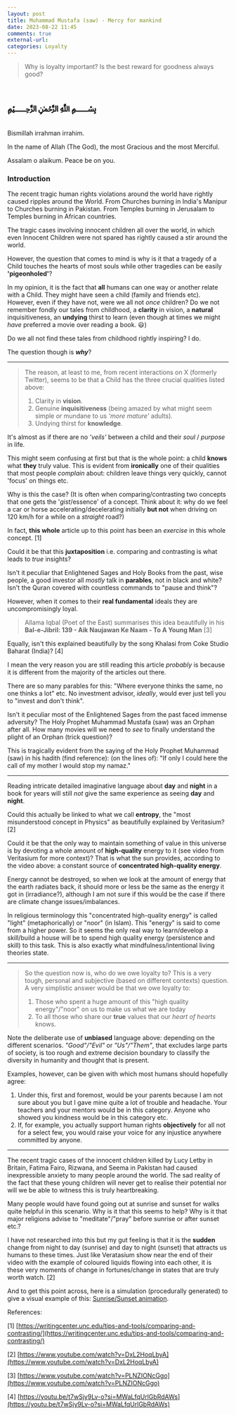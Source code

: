 ```yaml
---
layout: post
title: Muhammad Mustafa (saw) - Mercy for mankind
date: 2023-08-22 11:45
comments: true
external-url:
categories: Loyalty
---
```


> Why is loyalty important? Is the best reward for goodness always good?

# ﷽

Bismillah irrahman irrahim.

In the name of Allah (The God), the most Gracious and the most Merciful. 

Assalam o alaikum. Peace be on you.




### Introduction
The recent tragic human rights violations around the world have rightly caused ripples around the World. From Churches burning in India's Manipur to Churches burning in Pakistan. From Temples burning in Jerusalam to Temples burning in African countries.

The tragic cases involving innocent children all over the world, in which even Innocent Children were not spared has rightly caused a stir around the world.

However, the question that comes to mind is why is it that a tragedy of a Child touches the hearts of most souls while other tragedies can be easily **'pigeonholed'**?

In my opinion, it is the fact that **all** humans can one way or another relate with a Child. They might have seen a child (family and friends etc). However, even if they have not, were we all not *once* children? Do we not remember fondly our tales from childhood, a **clarity** in vision, a **natural** inquisitiveness, an **undying** thirst to learn (even though at times we might *have* preferred a movie over reading a book. 😃)

Do we all not find these tales from childhood rightly inspiring? I do.

The question though is ***why***?

___

>The reason, at least to me, from recent interactions on X (formerly Twitter), seems to be that a Child has the three crucial qualities listed above:
>1. Clarity in **vision**.
>2. Genuine **inquisitiveness** (being amazed by what might seem simple *or* mundane to us *'more mature'* adults).
>3. Undying thirst for **knowledge**.

It's almost as if there are no *'veils'* between a child and their *soul* / *purpose* in life.

This might seem confusing at first but that is the whole point: a child **knows** what **they** truly value. This is evident from **ironically** one of their qualities that most people *complain* about: children leave things very quickly, cannot 'focus' on things etc.

Why is this the case? (It is often when comparing/contrasting two concepts that one gets the '*gist*/essence' of a concept. Think about it: why do we feel a car or horse accelerating/decelerating initially **but not** when driving on 120 km/h for a while on a *straight* road?)

In fact, **this whole** article up to this point has been an *exercise* in this whole concept. [1]

Could it be that this **juxtaposition** i.e. comparing and contrasting is what leads to *true* insights?

Isn't it peculiar that Enlightened Sages and Holy Books from the past, wise people, a good investor all *mostly* talk in **parables**, not in black and white? Isn't the Quran covered with countless commands to "pause and think"?

However, when it comes to their **real fundamental** ideals they are uncompromisingly loyal.

>Allama Iqbal (Poet of the East) summarises this idea beautifully in his **Bal-e-Jibril: 139 - Aik Naujawan Ke Naam - To A Young Man** [3]

Equally, isn't this explained beautifully by the song Khalasi from Coke Studio Baharat (India)? [4]

I mean the very reason you are still reading this article *probably* is because it is different from the majority of the articles out there.

There are so many parables for this: "Where everyone thinks the same, no one thinks a lot" etc. No investment advisor, *ideally*, would ever just tell you to "invest and don't think".

Isn't it peculiar most of the Enlightened Sages from the past faced immense adversity? The Holy Prophet Muhammad Mustafa (saw) was an Orphan after all. How many movies will we need to *see* to finally understand the plight of an Orphan (trick question)?

This is tragically evident from the saying of the Holy Prophet Muhammad (saw) in his hadith (find reference):
(on the lines of): "If only I could here the call of my mother I would stop my namaz."

___

Reading intricate detailed imaginative language about **day** and **night** in a book for years will still *not* give the same experience as seeing **day** and **night**.

Could this actually be linked to what we call **entropy**, the "most misunderstood concept in Physics" as beautifully explained by
Veritasium? [2] 

Could it be that the only way to maintain something of value in this universe is by devoting a whole amount of **high-quality** energy to it (see video from Veritasium for more context)? That is what the sun provides, according to the video above: a constant source of **concentrated high-quality energy**.

Energy cannot be destroyed, so when we look at the amount of energy that the earth radiates back, it should more or less be the same as the energy it got in (irradiance?), although I am not sure if this would be the case if there are climate change issues/imbalances.

In religious terminology this "concentrated high-quality energy" is called "light" (metaphorically) or "noor" (in Islam). This "energy" is said to come from a higher power. So it seems the only real way to learn/develop a skill/build a house will be to spend high quality energy (persistence and skill) to this task. This is also exactly what mindfulness/intentional living theories state.

___

>So the question now is, who do we owe loyalty to? This is a very tough, personal and subjective (based on different contexts) question. A very simplistic answer would be that we owe loyalty to:
>1. Those who spent a huge amount of this "high quality energy"/"noor" on us to make us what we are today
>2. To all those who share our **true** values that our *heart of hearts* knows. 

Note the deliberate use of **unbiased** language above: depending on the different scenarios. *"Good"/"Evil"* or *"Us"/"Them"*, that excludes large parts of society, is too rough and extreme decision boundary to classify the diversity in humanity and thought that is present.

Examples, however, can be given with which most humans should hopefully agree:
1. Under this, first and foremost, would be your parents because I am not sure about you but I gave mine quite a lot of trouble and headache. Your teachers and your mentors would be in this category. Anyone who showed you kindness would be in this category etc.
2. If, for example, you actually support human rights **objectively** for all not for a select few, you would raise your voice for any injustice anywhere committed by anyone.

___

The recent tragic cases of the innocent children killed by Lucy Letby in Britain, Fatima Fairo, Rizwana, and Seema in Pakistan had caused inexpressible anxiety to many people around the world. The sad reality of the fact that these young children will never get to realise their potential nor will we be able to witness this is truly heartbreaking.

Many people would have found going out at sunrise and sunset for walks quite helpful in this scenario. Why is it that this seems to help? Why is it that major religions advise to "meditate"/"pray" before sunrise or after sunset etc.?

I have not researched into this but my gut feeling is that it is the **sudden** change from night to day (sunrise) and day to night (sunset) that attracts us humans to these times. Just like Veratasium show near the end of their video with the example of coloured liquids flowing into each other, it is these very moments of change in fortunes/change in states that are truly worth watch. [2]

And to get this point across, here is a simulation (procedurally generated) to give a visual example of this:
[Sunrise/Sunset animation](/assets/tahajjud-animation.html).









References:

[1] [https://writingcenter.unc.edu/tips-and-tools/comparing-and-contrasting/](https://writingcenter.unc.edu/tips-and-tools/comparing-and-contrasting/)

[2] [https://www.youtube.com/watch?v=DxL2HoqLbyA](https://www.youtube.com/watch?v=DxL2HoqLbyA)

[3] [https://www.youtube.com/watch?v=PLNZIONcGgo](https://www.youtube.com/watch?v=PLNZIONcGgo)

[4] [https://youtu.be/t7wSjy9Lv-o?si=MWaLfqUrlGbRdAWs](https://youtu.be/t7wSjy9Lv-o?si=MWaLfqUrlGbRdAWs)
